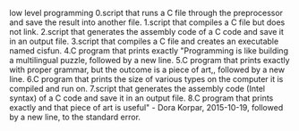 low level programming
0.script that runs a C file through the preprocessor and save the result into another file.
1.script that compiles a C file but does not link.
2.script that generates the assembly code of a C code and save it in an output file.
3.script that compiles a C file and creates an executable named cisfun.
4.C program that prints exactly "Programming is like building a multilingual puzzle, followed by a new line.
5.C program that prints exactly with proper grammar, but the outcome is a piece of art,, followed by a new line.
6.C program that prints the size of various types on the computer it is compiled and run on.
7.script that generates the assembly code (Intel syntax) of a C code and save it in an output file.
8.C program that prints exactly and that piece of art is useful" - Dora Korpar, 2015-10-19, followed by a new line, to the standard error.

